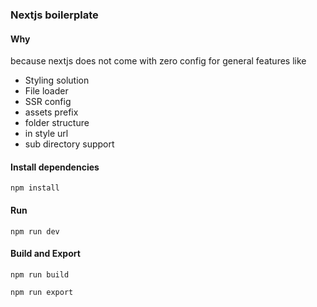 ### Nextjs boilerplate

#### Why

because nextjs does not come with zero config for general features like

* Styling solution
* File loader
* SSR config
* assets prefix
* folder structure
* in style url
* sub directory support

#### Install dependencies

`npm install`

#### Run

`npm run dev`

#### Build and Export 

`npm run build`

`npm run export`
